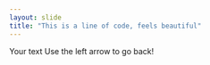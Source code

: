 ```yaml
---
layout: slide
title: "This is a line of code, feels beautiful"
---
```

Your text
Use the left arrow to go back!
